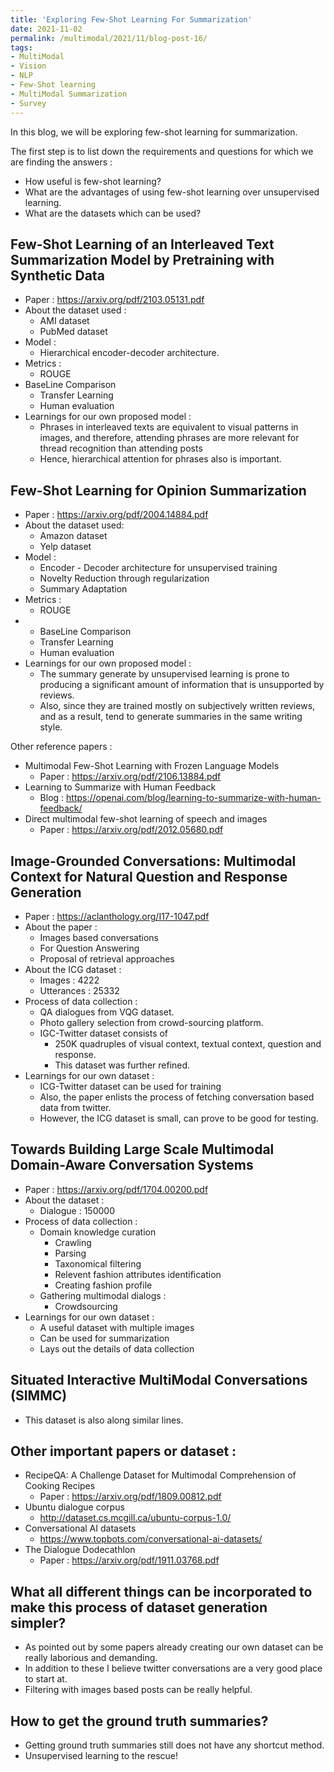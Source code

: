 ```yaml
---
title: 'Exploring Few-Shot Learning For Summarization'
date: 2021-11-02
permalink: /multimodal/2021/11/blog-post-16/
tags:
- MultiModal
- Vision
- NLP
- Few-Shot learning
- MultiModal Summarization
- Survey
---
```


In this blog, we will be exploring few-shot learning for summarization.

The first step is to list down the requirements and questions for which we are finding the answers :
- How useful is few-shot learning?
- What are the advantages of using few-shot learning over unsupervised learning.
- What are the datasets which can be used?


## Few-Shot Learning of an Interleaved Text Summarization Model by Pretraining with Synthetic Data
- Paper : https://arxiv.org/pdf/2103.05131.pdf
- About the dataset used :
    - AMI dataset
    - PubMed dataset
- Model :
    - Hierarchical encoder-decoder architecture.
- Metrics :
    - ROUGE
- BaseLine Comparison
  - Transfer Learning
  - Human evaluation
- Learnings for our own proposed model :
    - Phrases in interleaved texts are equivalent to visual patterns in images, and therefore, attending phrases are more relevant for thread recognition than attending posts
    - Hence, hierarchical attention for phrases also is important.

## Few-Shot Learning for Opinion Summarization
- Paper : https://arxiv.org/pdf/2004.14884.pdf
- About the dataset used:
    - Amazon dataset
    - Yelp dataset
- Model :
  - Encoder - Decoder architecture for unsupervised training
  - Novelty Reduction through regularization
  - Summary Adaptation
- Metrics :
  - ROUGE
- - BaseLine Comparison
  - Transfer Learning
  - Human evaluation
- Learnings for our own proposed model :
    - The summary generate by unsupervised learning is prone to producing
       a significant amount of information that is unsupported by reviews.
    - Also, since they are trained mostly on subjectively written reviews, and as a result, tend to generate summaries in the same writing style.


Other reference papers : 
- Multimodal Few-Shot Learning with Frozen Language Models
  - Paper : https://arxiv.org/pdf/2106.13884.pdf
- Learning to Summarize with Human Feedback
  - Blog : https://openai.com/blog/learning-to-summarize-with-human-feedback/
- Direct multimodal few-shot learning of speech and images
  - Paper : https://arxiv.org/pdf/2012.05680.pdf

## Image-Grounded Conversations: Multimodal Context for Natural Question and Response Generation
- Paper : https://aclanthology.org/I17-1047.pdf
- About the paper :
    - Images based conversations
    - For Question Answering
    - Proposal of retrieval approaches
- About the ICG dataset :
    - Images : 4222
    - Utterances : 25332
- Process of data collection :
    - QA dialogues from VQG dataset.
    - Photo gallery selection from crowd-sourcing platform.
    - IGC-Twitter dataset consists of
        - 250K quadruples of visual context, textual context, question and response.
        - This dataset was further refined.
- Learnings for our own dataset :
    - ICG-Twitter dataset can be used for training
    - Also, the paper enlists the process of fetching conversation based data from twitter.
    - However, the ICG dataset is small, can prove to be good for testing.

## Towards Building Large Scale Multimodal Domain-Aware Conversation Systems
- Paper : https://arxiv.org/pdf/1704.00200.pdf
- About the dataset :
    - Dialogue : 150000
- Process of data collection :
    - Domain knowledge curation
        - Crawling
        - Parsing
        - Taxonomical filtering
        - Relevent fashion attributes identification
        - Creating fashion profile
    - Gathering multimodal dialogs :
        - Crowdsourcing
- Learnings for our own dataset :
    - A useful dataset with multiple images
    - Can be used for summarization
    - Lays out the details of data collection

## Situated Interactive MultiModal Conversations (SIMMC)
- This dataset is also along similar lines.

## Other important papers or dataset :
- RecipeQA: A Challenge Dataset for Multimodal Comprehension of Cooking Recipes
    - Paper : https://arxiv.org/pdf/1809.00812.pdf
- Ubuntu dialogue corpus
    - http://dataset.cs.mcgill.ca/ubuntu-corpus-1.0/
- Conversational AI datasets
    - https://www.topbots.com/conversational-ai-datasets/
- The Dialogue Dodecathlon
    - Paper : https://arxiv.org/pdf/1911.03768.pdf

## What all different things can be incorporated to make this process of dataset generation simpler?
- As pointed out by some papers already creating our own dataset can be really laborious and demanding.
- In addition to these I believe twitter conversations are a very good place to start at.
- Filtering with images based posts can be really helpful.

## How to get the ground truth summaries?
- Getting ground truth summaries still does not have any shortcut method.
- Unsupervised learning to the rescue!




